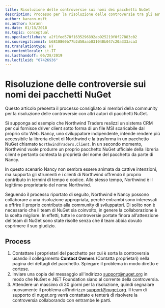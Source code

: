 ```yaml
---
title: Risoluzione delle controversie sui nomi dei pacchetti NuGet
description: Processo per la risoluzione delle controversie tra gli autori di pacchetti NuGet correlate alla personalizzazione, ai marchi e ad altre situazioni conflittuali.
author: karann-msft
ms.author: karann
ms.date: 01/18/2018
ms.topic: conceptual
ms.openlocfilehash: a2f1fed578f1635296892ab925219f0f27883c02
ms.sourcegitcommit: b6810860b77b2d50aab031040b047c20a333aca3
ms.translationtype: HT
ms.contentlocale: it-IT
ms.lasthandoff: 06/28/2019
ms.locfileid: "67426936"
---
```

# <a name="resolving-disputes-over-nuget-package-names"></a>Risoluzione delle controversie sui nomi dei pacchetti NuGet

Questo articolo presenta il processo consigliato ai membri della community per la risoluzione delle controversie con altri autori di pacchetti NuGet.

Si supponga ad esempio che Northwind Traders realizzi un sistema CRM per cui fornisce driver client sotto forma di un file MSI scaricabile dal proprio sito Web. Nancy, uno sviluppatore indipendente, intende rendere più accessibile la libreria client di Northwind e la trasforma in un pacchetto NuGet chiamato `NorthwindTraders.Client`. In un secondo momento, Northwind vuole produrre un proprio pacchetto NuGet ufficiale della libreria client e pertanto contesta la proprietà del nome del pacchetto da parte di Nancy.

In questo scenario Nancy non sembra essere animata da cattive intenzioni, ma supporta gli strumenti e i clienti di Northwind offrendo il proprio contributo in termini di tempo e codice. Allo stesso tempo, Northwind è il legittimo proprietario del nome Northwind.

Seguendo il processo riportato di seguito, Northwind e Nancy possono collaborare a una risoluzione appropriata, perché entrambi sono interessati a offrire il proprio contributo alla community di sviluppatori. Di solito non è necessario che il team di NuGet sia coinvolto, in genere la collaborazione è la scelta migliore. In effetti, tutte le controversie portate finora all'attenzione del team di NuGet sono state risolte senza che il team abbia dovuto esprimere il suo giudizio.

## <a name="process"></a>Process

1. Contattare i proprietari del pacchetto per cui è sorta la controversia usando il collegamento **Contact Owners** (Contatta proprietari) nella pagina dei dettagli del pacchetto. Spiegare il problema in modo diretto e cortese.
2. Inviare una copia del messaggio all'indirizzo [support@nuget.org](mailto:support@nuget.org) in modo che NuGet e .NET Foundation siano al corrente della controversia.
3. Attendere un massimo di 30 giorni per la risoluzione, quindi segnalare nuovamente il problema all'indirizzo [support@nuget.org](mailto:support@nuget.org). Il team di supporto di nuget.org verrà contattato e tenterà di risolvere la controversia collaborando con entrambe le parti.
